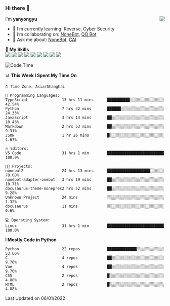 ### Hi there 👋

<a href="#">
  <img align="right" src="https://github-readme-stats.vercel.app/api?username=yanyongyu&count_private=true&show_icons=true&bg_color=15,f2f7fd,E0EAFC" />
</a>

I'm **yanyongyu**

- 🌱 I’m currently learning: Reverse, Cyber Security
- 👯 I’m collaborating on: [NoneBot](https://github.com/nonebot), [QQ Bot](https://github.com/Mrs4s/go-cqhttp)
- 💬 Ask me about: [NoneBot](https://github.com/nonebot), [CAI](https://github.com/cscs181/CAI)

🌟 **My Skills**  
![](https://img.shields.io/badge/-Python-3e74a2?style=flat-square&logo=Python&logoColor=fff)
![](https://img.shields.io/badge/-Node.js-339933?style=flat-square&logo=Node.js&logoColor=fff)
![](https://img.shields.io/badge/-Vue-4fc08d?style=flat-square&logo=Vue.js&logoColor=fff)
![](https://img.shields.io/badge/-React-2d98ce?style=flat-square&logo=React&logoColor=fff)
![](https://img.shields.io/badge/-Docker-2496ED?style=flat-square&logo=Docker&logoColor=fff)
![](https://img.shields.io/badge/-Linux-000000?style=flat-square&logo=Linux&logoColor=fff)
![](https://img.shields.io/badge/-MySQL-4479A1?style=flat-square&logo=MySQL&logoColor=fff)
![](https://img.shields.io/badge/-Redis-DC382D?style=flat-square&logo=Redis&logoColor=fff)
![](https://img.shields.io/badge/-MongoDB-47A248?style=flat-square&logo=MongoDB&logoColor=fff)

<!--START_SECTION:waka-->
![Code Time](http://img.shields.io/badge/Code%20Time-2%2C000%20hrs%2049%20mins-blue)

📊 **This Week I Spent My Time On** 

```text
⌚︎ Time Zone: Asia/Shanghai

💬 Programming Languages: 
TypeScript               13 hrs 11 mins      ██████████░░░░░░░░░░░░░░░   42.54% 
Python                   7 hrs 32 mins       ██████░░░░░░░░░░░░░░░░░░░   24.33% 
JavaScript               3 hrs 14 mins       ██░░░░░░░░░░░░░░░░░░░░░░░   10.43% 
Markdown                 2 hrs 53 mins       ██░░░░░░░░░░░░░░░░░░░░░░░   9.31% 
JSON                     1 hr 26 mins        █░░░░░░░░░░░░░░░░░░░░░░░░   4.67%

🔥 Editors: 
VS Code                  31 hrs 1 min        █████████████████████████   100.0%

🐱‍💻 Projects: 
nonebot2                 24 hrs 13 mins      ███████████████████░░░░░░   78.08% 
nonebot-adapter-onebot   3 hrs 19 mins       ██░░░░░░░░░░░░░░░░░░░░░░░   10.71% 
docusaurus-theme-nonepres2 hrs 52 mins       ██░░░░░░░░░░░░░░░░░░░░░░░   9.28% 
Unknown Project          24 mins             ░░░░░░░░░░░░░░░░░░░░░░░░░   1.32% 
docusaurus               11 mins             ░░░░░░░░░░░░░░░░░░░░░░░░░   0.6%

💻 Operating System: 
Linux                    31 hrs 1 min        █████████████████████████   100.0%

```

**I Mostly Code in Python** 

```text
Python                   22 repos            █████████████░░░░░░░░░░░░   53.66% 
C                        4 repos             ██░░░░░░░░░░░░░░░░░░░░░░░   9.76% 
Vue                      4 repos             ██░░░░░░░░░░░░░░░░░░░░░░░   9.76% 
CSS                      2 repos             █░░░░░░░░░░░░░░░░░░░░░░░░   4.88% 
HTML                     2 repos             █░░░░░░░░░░░░░░░░░░░░░░░░   4.88%

```



 Last Updated on 06/01/2022
<!--END_SECTION:waka-->
